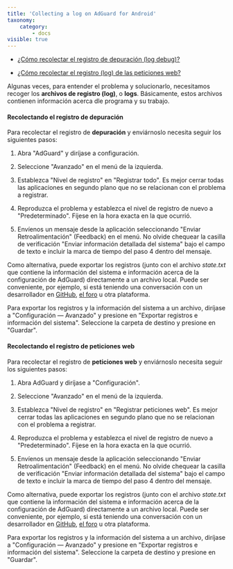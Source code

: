 ```yaml
---
title: 'Collecting a log on AdGuard for Android'
taxonomy:
    category:
        - docs
visible: true
---
```


* [¿Cómo recolectar el registro de depuración (log debug)?](#debug)

* [¿Cómo recolectar el registro (log) de las peticiones web?](#web)

Algunas veces, para entender el problema y solucionarlo, necesitamos recoger los **archivos de registro (log)**, o **logs**. Básicamente, estos archivos contienen información acerca dle programa y su trabajo.

<a id="debug"></a>

#### Recolectando el registro de depuración

Para recolectar el registro de **depuración** y enviárnoslo necesita seguir los siguientes pasos:

1. Abra "AdGuard" y diríjase a configuración.

2. Seleccione "Avanzado" en el menú de la izquierda.

3. Establezca "Nivel de registro" en "Registrar todo". Es mejor cerrar todas las aplicaciones en segundo plano que no se relacionan con el problema a registrar.

4. Reproduzca el problema y establezca el nivel de registro de nuevo a "Predeterminado". Fíjese en la hora exacta en la que ocurrió.

5. Envíenos un mensaje desde la aplicación seleccionando "Enviar Retroalimentación" (Feedback) en el menú. No olvide chequear la casilla de verificación "Enviar información detallada del sistema" bajo el campo de texto e incluir la marca de tiempo del paso 4 dentro del mensaje.

Como alternativa, puede exportar los registros (junto con el archivo *state.txt* que contiene la información del sistema e información acerca de la configuración de AdGuard) directamente a un archivo local. Puede ser conveniente, por ejemplo, si está teniendo una conversación con un desarrollador en [GitHub](https://github.com/Adguardteam/), [el foro](https://forum.adguard.com/) u otra plataforma.

Para exportar los registros y la información del sistema a un archivo, diríjase a "Configuración — Avanzado" y presione en "Exportar registros e información del sistema". Seleccione la carpeta de destino y presione en "Guardar".

<a id="web"></a>

#### Recolectando el registro de peticiones web

Para recolectar el registro de **peticiones web** y enviárnoslo necesita seguir los siguientes pasos:

1. Abra AdGuard y diríjase a "Configuración".

2. Seleccione "Avanzado" en el menú de la izquierda.

3. Establezca "Nivel de registro" en "Registrar peticiones web". Es mejor cerrar todas las aplicaciones en segundo plano que no se relacionan con el problema a registrar.

4. Reproduzca el problema y establezca el nivel de registro de nuevo a "Predeterminado". Fíjese en la hora exacta en la que ocurrió.

5. Envíenos un mensaje desde la aplicación seleccionando "Enviar Retroalimentación" (Feedback) en el menú. No olvide chequear la casilla de verificación "Enviar información detallada del sistema" bajo el campo de texto e incluir la marca de tiempo del paso 4 dentro del mensaje.

Como alternativa, puede exportar los registros (junto con el archivo *state.txt* que contiene la información del sistema e información acerca de la configuración de AdGuard) directamente a un archivo local. Puede ser conveniente, por ejemplo, si está teniendo una conversación con un desarrollador en [GitHub](https://github.com/Adguardteam/), [el foro](https://forum.adguard.com/) u otra plataforma.

Para exportar los registros y la información del sistema a un archivo, diríjase a "Configuración — Avanzado" y presione en "Exportar registros e información del sistema". Seleccione la carpeta de destino y presione en "Guardar".
<br>
<br>
<br>
<br>
<br>
